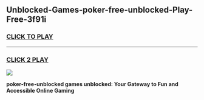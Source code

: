 
## Unblocked-Games-poker-free-unblocked-Play-Free-3f91i
<h3>
<a href="https://premium76.site?title=poker-free-unblocked&ref=10A">CLICK TO PLAY</a></h3>
<hr>

<h3>
<a href="https://premium76.site?title=poker-free-unblocked&ref=10A">CLICK 2 PLAY</a>
  
</h3>

<a href="https://premium76.site?title=poker-free-unblocked&ref=10A"><img src="https://clearcache.store/games.png"></a>


**poker-free-unblocked games unblocked: Your Gateway to Fun and Accessible Online Gaming**

